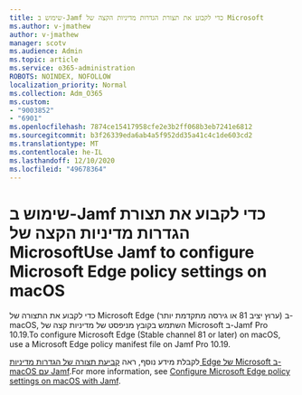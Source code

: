```yaml
---
title: שימוש ב-Jamf כדי לקבוע את תצורת הגדרות מדיניות הקצה של Microsoft
ms.author: v-jmathew
author: v-jmathew
manager: scotv
ms.audience: Admin
ms.topic: article
ms.service: o365-administration
ROBOTS: NOINDEX, NOFOLLOW
localization_priority: Normal
ms.collection: Adm_O365
ms.custom:
- "9003852"
- "6901"
ms.openlocfilehash: 7874ce15417958cfe2e3b2ff068b3eb7241e6812
ms.sourcegitcommit: b3f26339eda6ab4a5f952dd35a41c4c1de603cd2
ms.translationtype: MT
ms.contentlocale: he-IL
ms.lasthandoff: 12/10/2020
ms.locfileid: "49678364"
---
```

# <a name="use-jamf-to-configure-microsoft-edge-policy-settings-on-macos"></a><span data-ttu-id="14741-102">שימוש ב-Jamf כדי לקבוע את תצורת הגדרות מדיניות הקצה של Microsoft</span><span class="sxs-lookup"><span data-stu-id="14741-102">Use Jamf to configure Microsoft Edge policy settings on macOS</span></span>

<span data-ttu-id="14741-103">כדי לקבוע את התצורה של Microsoft Edge (ערוץ יציב 81 או גירסה מתקדמת יותר) ב-macOS, השתמש בקובץ מניפסט של מדיניות קצה של Microsoft ב-Jamf Pro 10.19.</span><span class="sxs-lookup"><span data-stu-id="14741-103">To configure Microsoft Edge (Stable channel 81 or later) on macOS, use a Microsoft Edge policy manifest file on Jamf Pro 10.19.</span></span>

<span data-ttu-id="14741-104">לקבלת מידע נוסף, ראה [קביעת תצורה של הגדרות מדיניות Edge של Microsoft ב-macOS עם Jamf](https://go.microsoft.com/fwlink/?linkid=2134761).</span><span class="sxs-lookup"><span data-stu-id="14741-104">For more information, see [Configure Microsoft Edge policy settings on macOS with Jamf](https://go.microsoft.com/fwlink/?linkid=2134761).</span></span>
